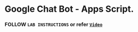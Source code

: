 # Google Chat Bot - Apps Script.

### FOLLOW `LAB INSTRUCTIONS` or refer [`Video`](https://www.youtube.com/watch?v=F1Ciza9-EvE)